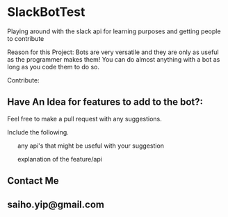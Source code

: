 # SlackBotTest
Playing around with the slack api for learning purposes and getting people to contribute

Reason for this Project:
  Bots are very versatile and they are only as useful as the programmer makes them! You can do almost anything with a bot as long as you code them to do so.
  
Contribute:
<h2> Have An Idea for features to add to the bot?: </h2>
<p> 
Feel free to make a pull request with any suggestions.
</p>
<p>
  Include the following.
</p>
<ol>any api's that might be useful with your suggestion </ol>
<ol>explanation of the feature/api</ol>

<h2> Contact Me <h2>
  saiho.yip@gmail.com
